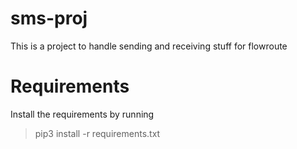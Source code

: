# sms-proj
This is a project to handle sending and receiving stuff for flowroute

# Requirements
Install the requirements by running
> pip3 install -r requirements.txt